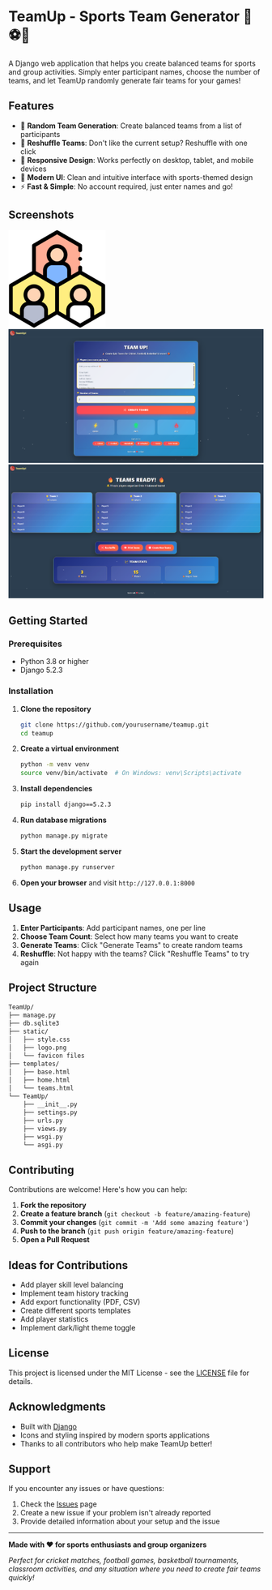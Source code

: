 # TeamUp - Sports Team Generator 🏏⚽🏀

A Django web application that helps you create balanced teams for sports and group activities. Simply enter participant names, choose the number of teams, and let TeamUp randomly generate fair teams for your games!

## Features

- 🎯 **Random Team Generation**: Create balanced teams from a list of participants
- 🔄 **Reshuffle Teams**: Don't like the current setup? Reshuffle with one click
- 📱 **Responsive Design**: Works perfectly on desktop, tablet, and mobile devices
- 🎨 **Modern UI**: Clean and intuitive interface with sports-themed design
- ⚡ **Fast & Simple**: No account required, just enter names and go!

## Screenshots

![TeamUp Logo](static/android-chrome-192x192.png)
![TeamUp Home Page](static/screenshot1.png)
![TeamUp Teams Page](static/screenshot2.png)

## Getting Started

### Prerequisites

- Python 3.8 or higher
- Django 5.2.3

### Installation

1. **Clone the repository**
   ```bash
   git clone https://github.com/yourusername/teamup.git
   cd teamup
   ```

2. **Create a virtual environment**
   ```bash
   python -m venv venv
   source venv/bin/activate  # On Windows: venv\Scripts\activate
   ```

3. **Install dependencies**
   ```bash
   pip install django==5.2.3
   ```

4. **Run database migrations**
   ```bash
   python manage.py migrate
   ```

5. **Start the development server**
   ```bash
   python manage.py runserver
   ```

6. **Open your browser** and visit `http://127.0.0.1:8000`

## Usage

1. **Enter Participants**: Add participant names, one per line
2. **Choose Team Count**: Select how many teams you want to create
3. **Generate Teams**: Click "Generate Teams" to create random teams
4. **Reshuffle**: Not happy with the teams? Click "Reshuffle Teams" to try again

## Project Structure

```
TeamUp/
├── manage.py
├── db.sqlite3
├── static/
│   ├── style.css
│   ├── logo.png
│   └── favicon files
├── templates/
│   ├── base.html
│   ├── home.html
│   └── teams.html
└── TeamUp/
    ├── __init__.py
    ├── settings.py
    ├── urls.py
    ├── views.py
    ├── wsgi.py
    └── asgi.py
```

## Contributing

Contributions are welcome! Here's how you can help:

1. **Fork the repository**
2. **Create a feature branch** (`git checkout -b feature/amazing-feature`)
3. **Commit your changes** (`git commit -m 'Add some amazing feature'`)
4. **Push to the branch** (`git push origin feature/amazing-feature`)
5. **Open a Pull Request**

## Ideas for Contributions

- Add player skill level balancing
- Implement team history tracking
- Add export functionality (PDF, CSV)
- Create different sports templates
- Add player statistics
- Implement dark/light theme toggle

## License

This project is licensed under the MIT License - see the [LICENSE](LICENSE) file for details.

## Acknowledgments

- Built with [Django](https://www.djangoproject.com/)
- Icons and styling inspired by modern sports applications
- Thanks to all contributors who help make TeamUp better!

## Support

If you encounter any issues or have questions:

1. Check the [Issues](https://github.com/yourusername/teamup/issues) page
2. Create a new issue if your problem isn't already reported
3. Provide detailed information about your setup and the issue

---

**Made with ❤️ for sports enthusiasts and group organizers**

*Perfect for cricket matches, football games, basketball tournaments, classroom activities, and any situation where you need to create fair teams quickly!*
